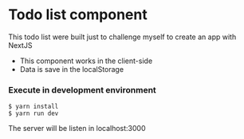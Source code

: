 Todo list component
===================

This todo list were built just to challenge myself to create an app with NextJS

- This component works in the client-side
- Data is save in the localStorage

### Execute in development environment
```
$ yarn install
$ yarn run dev
```
The server will be listen in localhost:3000